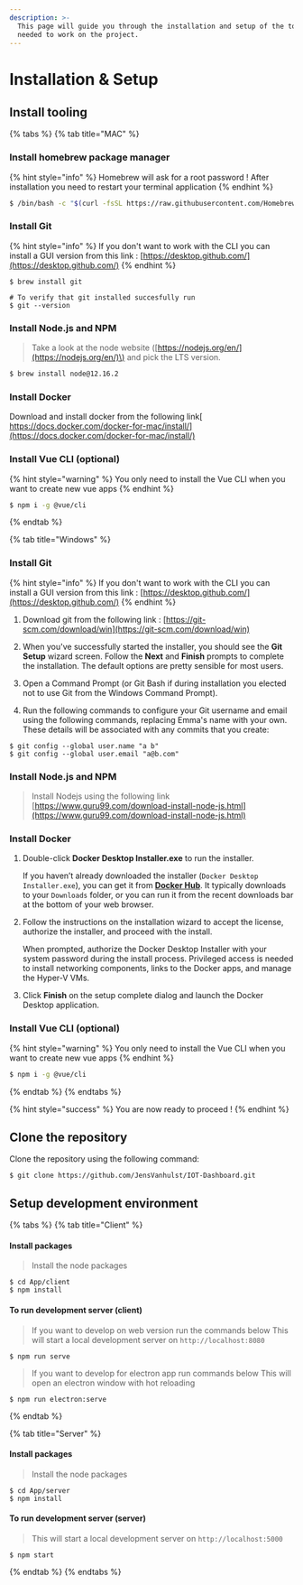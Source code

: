 ```yaml
---
description: >-
  This page will guide you through the installation and setup of the tools
  needed to work on the project.
---
```


# Installation & Setup

## Install tooling

{% tabs %}
{% tab title="MAC" %}
### Install homebrew package manager

{% hint style="info" %}
Homebrew will ask for a root password ! After installation you need to restart your terminal application
{% endhint %}

```bash
$ /bin/bash -c "$(curl -fsSL https://raw.githubusercontent.com/Homebrew/install/master/install.sh)"
```

### Install Git 

{% hint style="info" %}
If you don't want to work with the CLI you can install a GUI version from this link : [https://desktop.github.com/](https://desktop.github.com/)
{% endhint %}

```text
$ brew install git

# To verify that git installed succesfully run
$ git --version
```

### Install Node.js and NPM

> Take a look at the node website \([https://nodejs.org/en/](https://nodejs.org/en/)\) and pick the LTS version.

```bash
$ brew install node@12.16.2
```

### Install Docker

Download and install docker from the following link[  
https://docs.docker.com/docker-for-mac/install/](https://docs.docker.com/docker-for-mac/install/)

### Install Vue CLI \(optional\)

{% hint style="warning" %}
You only need to install the Vue CLI when you want to create new vue apps
{% endhint %}

```bash
$ npm i -g @vue/cli
```
{% endtab %}

{% tab title="Windows" %}
### Install Git 

{% hint style="info" %}
If you don't want to work with the CLI you can install a GUI version from this link : [https://desktop.github.com/](https://desktop.github.com/)
{% endhint %}

1. Download git from the following link : [https://git-scm.com/download/win](https://git-scm.com/download/win)

2. When you've successfully started the installer, you should see the **Git Setup** wizard screen. Follow the **Next** and **Finish** prompts to complete the installation. The default options are pretty sensible for most users.

3. Open a Command Prompt \(or Git Bash if during installation you elected not to use Git from the Windows Command Prompt\).

4. Run the following commands to configure your Git username and email using the following commands, replacing Emma's name with your own. These details will be associated with any commits that you create:

```text
$ git config --global user.name "a b"
$ git config --global user.email "a@b.com"
```

### Install Node.js and NPM

> Install Nodejs using the following link   
> [https://www.guru99.com/download-install-node-js.html](https://www.guru99.com/download-install-node-js.html)

### Install Docker

1. Double-click **Docker Desktop Installer.exe** to run the installer.

   If you haven’t already downloaded the installer \(`Docker Desktop Installer.exe`\), you can get it from [**Docker Hub**](https://hub.docker.com/editions/community/docker-ce-desktop-windows/). It typically downloads to your `Downloads` folder, or you can run it from the recent downloads bar at the bottom of your web browser.  

2. Follow the instructions on the installation wizard to accept the license, authorize the installer, and proceed with the install.

   When prompted, authorize the Docker Desktop Installer with your system password during the install process. Privileged access is needed to install networking components, links to the Docker apps, and manage the Hyper-V VMs.  

3. Click **Finish** on the setup complete dialog and launch the Docker Desktop application.

### Install Vue CLI \(optional\)

{% hint style="warning" %}
You only need to install the Vue CLI when you want to create new vue apps
{% endhint %}

```bash
$ npm i -g @vue/cli
```
{% endtab %}
{% endtabs %}

{% hint style="success" %}
You are now ready to proceed !
{% endhint %}

## Clone the repository

Clone the  repository using the following command:

```
$ git clone https://github.com/JensVanhulst/IOT-Dashboard.git
```

## Setup development environment

{% tabs %}
{% tab title="Client" %}
#### Install packages

> Install the node packages

```text
$ cd App/client
$ npm install
```

#### To run development server \(client\)

> If you want to develop on web version run the commands below This will start a local development server on `http://localhost:8080`

```text
$ npm run serve
```

> If you want to develop for electron app run commands below This will open an electron window with hot reloading

```text
$ npm run electron:serve
```
{% endtab %}

{% tab title="Server" %}
#### Install packages

> Install the node packages

```text
$ cd App/server
$ npm install
```

#### To run development server \(server\)

> This will start a local development server on `http://localhost:5000`

```text
$ npm start
```
{% endtab %}
{% endtabs %}

#### 



